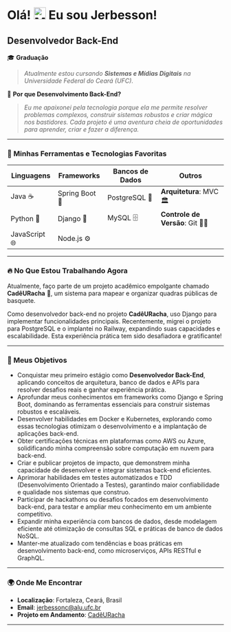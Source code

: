 # Olá! <img src="https://user-images.githubusercontent.com/18350557/176309783-0785949b-9127-417c-8b55-ab5a4333674e.gif" width="28" alt="Mão acenando"> Eu sou Jerbesson!

## Desenvolvedor Back-End

🎓 **Graduação**

> _Atualmente estou cursando **Sistemas e Mídias Digitais** na Universidade Federal do Ceará (UFC)._

🚀 **Por que Desenvolvimento Back-End?**

> _Eu me apaixonei pela tecnologia porque ela me permite resolver problemas complexos, construir sistemas robustos e criar mágica nos bastidores. Cada projeto é uma aventura cheia de oportunidades para aprender, criar e fazer a diferença._

---

### 🔧 Minhas Ferramentas e Tecnologias Favoritas

<p align="center">

| **Linguagens** | **Frameworks** | **Bancos de Dados** | **Outros** |
| --- | --- | --- | --- |
| Java ☕ | Spring Boot 💼 | PostgreSQL 🐘 | **Arquitetura**: MVC 🏛️ |
| Python 🐍 | Django 🌟 | MySQL 🗄️ | **Controle de Versão**: Git 🧑‍💻 | GitHub 🖇️ |
| JavaScript 🌐 | Node.js ⚙️ | | |

</p>

---

### 🔥 No Que Estou Trabalhando Agora

Atualmente, faço parte de um projeto acadêmico empolgante chamado **CadêURacha** 🏀, um sistema para mapear e organizar quadras públicas de basquete.  

Como desenvolvedor back-end no projeto **CadêURacha**, uso Django para implementar funcionalidades principais. Recentemente, migrei o projeto para PostgreSQL e o implantei no Railway, expandindo suas capacidades e escalabilidade. Esta experiência prática tem sido desafiadora e gratificante!

---

### 🎯 Meus Objetivos

<ul>
  <li>Conquistar meu primeiro estágio como <strong>Desenvolvedor Back-End</strong>, aplicando conceitos de arquitetura, banco de dados e APIs para resolver desafios reais e ganhar experiência prática.</li>
  <li>Aprofundar meus conhecimentos em frameworks como Django e Spring Boot, dominando as ferramentas essenciais para construir sistemas robustos e escaláveis.</li>
  <li>Desenvolver habilidades em Docker e Kubernetes, explorando como essas tecnologias otimizam o desenvolvimento e a implantação de aplicações back-end.</li>
  <li>Obter certificações técnicas em plataformas como AWS ou Azure, solidificando minha compreensão sobre computação em nuvem para back-end.</li>
  <li>Criar e publicar projetos de impacto, que demonstrem minha capacidade de desenvolver e integrar sistemas back-end eficientes.</li>
  <li>Aprimorar habilidades em testes automatizados e TDD (Desenvolvimento Orientado a Testes), garantindo maior confiabilidade e qualidade nos sistemas que construo.</li>
  <li>Participar de hackathons ou desafios focados em desenvolvimento back-end, para testar e ampliar meu conhecimento em um ambiente competitivo.</li>
  <li>Expandir minha experiência com bancos de dados, desde modelagem eficiente até otimização de consultas SQL e práticas de banco de dados NoSQL.</li>
  <li>Manter-me atualizado com tendências e boas práticas em desenvolvimento back-end, como microserviços, APIs RESTful e GraphQL.</li>
</ul>

---

### 🌍 Onde Me Encontrar
- **Localização**: Fortaleza, Ceará, Brasil  
- **Email**: [jerbessonc@alu.ufc.br](mailto:jerbessonc@alu.ufc.br)  
- **Projeto em Andamento**: [CadêURacha](http://cade-u-racha.up.railway.app/)  

--- 
